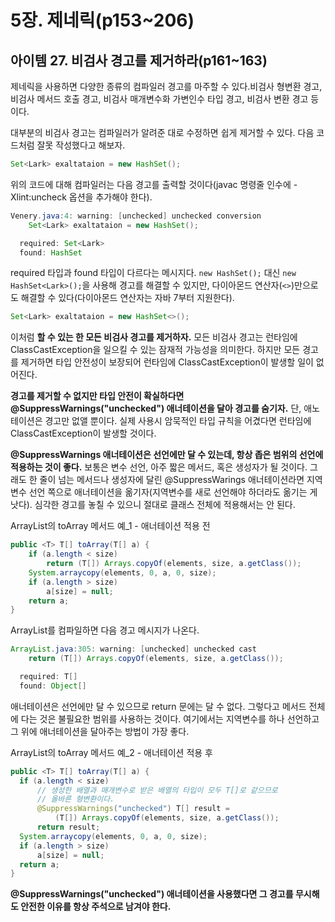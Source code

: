 # 5장. 제네릭(p153~206)

## 아이템 27. 비검사 경고를 제거하라(p161~163)

제네릭을 사용하면 다양한 종류의 컴파일러 경고를 마주할 수 있다.비검사 형변환 경고, 비검사 메서드 호출 경고, 비검사 매개변수화 가변인수 타입 경고, 비검사 변환 경고 등이다.

대부분의 비검사 경고는 컴파일러가 알려준 대로 수정하면 쉽게 제거할 수 있다. 다음 코드처럼 잘못 작성했다고 해보자.

```java
Set<Lark> exaltataion = new HashSet();
```

위의 코드에 대해 컴파일러는 다음 경고를 출력할 것이다(javac 명령줄 인수에 -Xlint:uncheck 옵션을 추가해야 한다).

```java
Venery.java:4: warning: [unchecked] unchecked conversion
    Set<Lark> exaltataion = new HashSet();

  required: Set<Lark>
  found: HashSet
```

required 타입과 found 타입이 다르다는 메시지다.  `new HashSet();` 대신 `new HashSet<Lark>();`을 사용해 경고를 해결할 수 있지만, 다이아몬드 연산자(`<>`)만으로도 해결할 수 있다(다이아몬드 연산자는 자바 7부터 지원한다).

```java
Set<Lark> exaltataion = new HashSet<>();
```

 이처럼 **할 수 있는 한 모든 비검사 경고를 제거하자.** 모든 비검사 경고는 런타임에 ClassCastException을 일으킬 수 있는 잠재적 가능성을 의미한다. 하지만 모든 경고를 제거하면 타입 안전성이 보장되어 런타임에 ClassCastException이 발생할 일이 없어진다.

**경고를 제거할 수 없지만 타입 안전이 확실하다면@SuppressWarnings("unchecked") 애너테이션을 달아 경고를 숨기자.** 단, 애노테이션은 경고만 없앨 뿐이다. 실제 사용시 암묵적인 타입 규칙을 어겼다면 런타임에 ClassCastException이 발생할 것이다.

**@SuppressWarnings 애너테이션은 선언에만 달 수 있는데, 항상 좁은 범위의 선언에 적용하는 것이 좋다.** 보통은 변수 선언, 아주 짧은 메서드, 혹은 생성자가 될 것이다. 그래도 한 줄이 넘는 메서드나 생성자에 달린 @SuppressWarings 애너테이션라면 지역변수 선언 쪽으로 애너테이션을 옮기자(지역변수를 새로 선언해야 하더라도 옮기는 게 낫다). 심각한 경고를 놓칠 수 있으니 절대로 클래스 전체에 적용해서는 안 된다.

ArrayList의 toArray 메서드 예_1 - 애너테이션 적용 전

```java
public <T> T[] toArray(T[] a) {
    if (a.length < size)
        return (T[]) Arrays.copyOf(elements, size, a.getClass());
    System.arraycopy(elements, 0, a, 0, size);
    if (a.length > size)
        a[size] = null;
    return a;
}
```

ArrayList를 컴파일하면 다음 경고 메시지가 나온다.

```java
ArrayList.java:305: warning: [unchecked] unchecked cast
    return (T[]) Arrays.copyOf(elements, size, a.getClass());

  required: T[]
  found: Object[]
```

애너테이션은 선언에만 달 수 있으므로 return 문에는 달 수 없다. 그렇다고 메서드 전체에 다는 것은 불필요한 범위를 사용하는 것이다. 여기에서는 지역변수를 하나 선언하고 그 위에 애너테이션을 달아주는 방법이 가장 좋다. 

ArrayList의 toArray 메서드 예_2 - 애너테이션 적용 후

  ```java
public <T> T[] toArray(T[] a) {
    if (a.length < size)
        // 생성한 배열과 매개변수로 받은 배열의 타입이 모두 T[]로 같으므로
        // 올바른 형변환이다.
        @SuppressWarnings("unchecked") T[] result =
        	(T[]) Arrays.copyOf(elements, size, a.getClass());
        return result;
    System.arraycopy(elements, 0, a, 0, size);
    if (a.length > size)
        a[size] = null;
    return a;
}
  ```

**@SuppressWarnings("unchecked") 애너테이션을 사용했다면 그 경고를 무시해도 안전한 이유를 항상 주석으로 남겨야 한다.**

